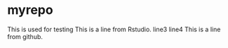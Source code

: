 # myrepo
This is used for testing
This is a line from Rstudio.
line3
line4
This is a line from github.
